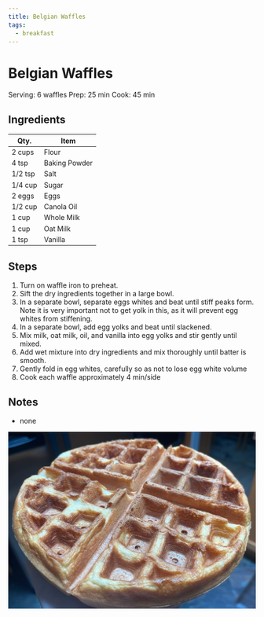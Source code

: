 ```yaml
---
title: Belgian Waffles
tags:
  - breakfast
---
```


# Belgian Waffles

Serving: 6 waffles
Prep: 25 min
Cook: 45 min

## Ingredients

| Qty.    | Item          |
| ------- | ------------- |
| 2 cups  | Flour         |
| 4 tsp   | Baking Powder |
| 1/2 tsp | Salt          |
| 1/4 cup | Sugar         |
| 2 eggs  | Eggs          |
| 1/2 cup | Canola Oil    |
| 1 cup   | Whole Milk    |
| 1 cup   | Oat Milk      |
| 1 tsp   | Vanilla       |

## Steps

1.  Turn on waffle iron to preheat.
2.  Sift the dry ingredients together in a large bowl.
3.  In a separate bowl, separate eggs whites and beat until stiff peaks form.
    Note it is very important not to get yolk in this, as it will prevent egg
    whites from stiffening.
4.  In a separate bowl, add egg yolks and beat until slackened.
5.  Mix milk, oat milk, oil, and vanilla into egg yolks and stir gently until
    mixed.
6.  Add wet mixture into dry ingredients and mix thoroughly until batter is
    smooth.
7.  Gently fold in egg whites, carefully so as not to lose egg white volume
8.  Cook each waffle approximately 4 min/side

## Notes

- none

![belgian_waffles](img/belgian_waffles_1024x731.jpg)
